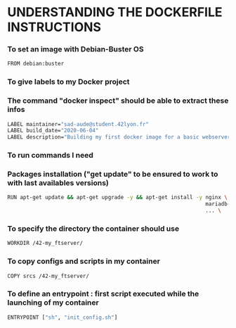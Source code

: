 # UNDERSTANDING THE DOCKERFILE INSTRUCTIONS

### To set an image with Debian-Buster OS
```bash
FROM debian:buster
```

### To give labels to my Docker project
### The command "docker inspect" should be able to extract these infos
```bash
LABEL maintainer="sad-aude@student.42lyon.fr"
LABEL build_date="2020-06-04"
LABEL description="Building my first docker image for a basic webserver using LEMP"
```

### To run commands I need
### Packages installation ("get update" to be ensured to work to with last availables versions)
```bash
RUN apt-get update && apt-get upgrade -y && apt-get install -y nginx \
                                                               mariadb-server \
                                                               ... \
```
                                            
### To specify the directory the container should use
```bash
WORKDIR /42-my_ftserver/
```

### To copy configs and scripts in my container
```bash
COPY srcs /42-my_ftserver/
```

### To define an entrypoint : first script executed while the launching of my container
```bash
ENTRYPOINT ["sh", "init_config.sh"]
```
